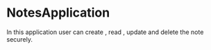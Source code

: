 # NotesApplication
In this application user can create , read , update and delete the note  securely.
